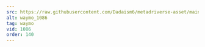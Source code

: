 ```yaml
---
src: https://raw.githubusercontent.com/Dadaism6/metadriverse-asset/main/script-waymo-output-newcompressed/waymo_1086.mp4
alt: waymo_1086
tag: waymo
vid: 1086
order: 140
---
```

